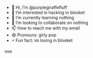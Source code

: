 - 👋 Hi, I’m @purplegiraffefluff
- 👀 I’m interested in hacking in blooket
- 🌱 I’m currently learning nothing
- 💞️ I’m looking to collaborate on nothing
- 📫 How to reach me with my email
- 😄 Pronouns: girly pop
- ⚡ Fun fact: im losing in blooket

<!---
purplegiraffefluff/purplegiraffefluff is a ✨ special ✨ repository because its `README.md` (this file) appears on your GitHub profile.
You can click the Preview link to take a look at your changes.
--->
mm
